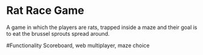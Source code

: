 # Rat Race Game
A game in which the players are rats, trapped inside a maze and their goal is to eat the brussel sprouts spread around.

#Functionality
Scoreboard, web multiplayer, maze choice

